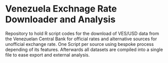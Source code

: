 # Venezuela Exchnage Rate Downloader and Analysis

Repository to hold R script codes for the download of VES/USD data from the Venezuelan Central Bank for official rates and alternative sources for unofficial exchange rate. One Script per source using bespoke process depending of its features. Afterwards all datasets are compiled into a single file to ease export and external analysis.
